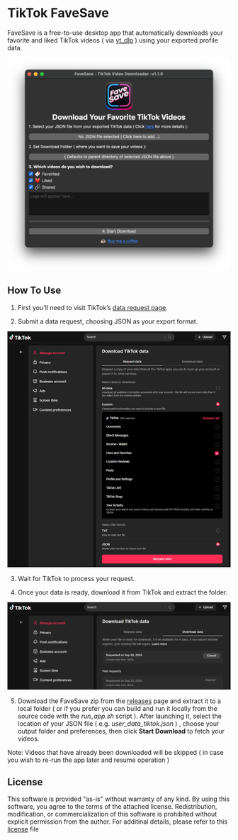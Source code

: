# TikTok FaveSave

FaveSave is a free-to-use desktop app that automatically downloads your favorite and liked TikTok videos ( via [yt_dlp](https://github.com/yt-dlp/yt-dlp) ) using your exported profile data.

<img src="./screenshots/favesave.png" alt="Screenshot of app" width="700" >

## How To Use

1. First you'll need to visit TikTok’s [data request page](https://support.tiktok.com/en/account-and-privacy/personalized-ads-and-data/requesting-your-data#1).

2. Submit a data request, choosing JSON as your export format.

![Screenshot of requesting data](./screenshots/request_data.png)

3. Wait for TikTok to process your request.

4. Once your data is ready, download it from TikTok and extract the folder.

![Screenshot of downloading data](./screenshots/download_data.png)

5. Download the FaveSave zip from the [releases](https://github.com/joeycato/tiktok-favesave/releases) page and extract it to a local folder ( or if you prefer you can build and run it locally from the source code with the _run_app.sh_ script ). After launching it, select the location of your JSON file ( e.g. _user_data_tiktok.json_ ) , choose your output folder and preferences, then click **Start Download** to fetch your videos.

Note: Videos that have already been downloaded will be skipped ( in case you wish to re-run the app later and resume operation )

## License

This software is provided "as-is" without warranty of any kind. By using this software, you agree to the terms of the attached license. Redistribution, modification, or commercialization of this software is prohibited without explicit permission from the author. For additinal details, please refer to this [license](./LICENSE) file

